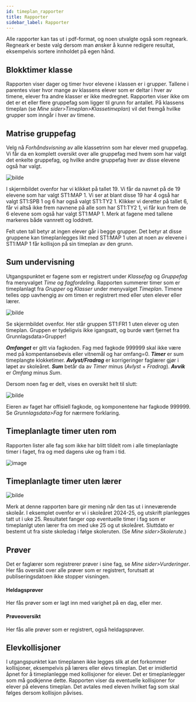```yaml
---
id: timeplan_rapporter
title: Rapporter
sidebar_label: Rapporter
---
```

Alle rapporter kan tas ut i pdf-format, og noen utvalgte også som regneark. Regneark er beste valg dersom man ønsker å kunne redigere resultat, eksempelvis sortere innholdet på egen hånd.

## Blokktimer klasse
Rapporten viser dager og timer hvor elevene i klassen er i grupper. Tallene i parentes viser hvor mange av klassens elever som er deltar i hver av timene, elever fra andre klasser er ikke medregnet. Rapporten viser ikke om det er et eller flere gruppefag som ligger til grunn for antallet. 
På klassens timeplan (se _Mine sider>Timeplan>Klassetimeplan_) vil det fremgå hvilke grupper som inngår i hver av timene.

## Matrise gruppefag
Velg nå _Forhåndsvisning_ av alle klassetrinn som har elever med gruppefag. Vi får da en komplett oversikt over alle gruppefag med hvem som har valgt det enkelte gruppefag, og hvilke andre gruppefag hver av disse elevene også har valgt. 

![bilde](https://github.com/user-attachments/assets/fc4724ac-f048-4af3-9a59-c3de2ec433b6)

I skjermbildet ovenfor har vi klikket på tallet 19. Vi får da navnet på de 19 elevene som har valgt ST1:MAP 1. Vi ser at blant disse 19 har 4 også har valgt ST1:SPB 1 og 6 har også valgt ST1:TY2 1. Klikker vi deretter på tallet 6, får vi altså ikke frem navnene på alle som har ST1:TY2 1, vi får kun frem de 6 elevene som også har valgt ST1:MAP 1.
Merk at fagene med tallene markeres både vannrett og loddrett. 

Felt uten tall betyr at ingen elever går i begge grupper. Det betyr at disse gruppene kan timeplanlegges likt med ST1:MAP 1 uten at noen av elevene i ST1:MAP 1 får kollisjon på sin timeplan av den grunn.

## Sum undervisning

Utgangspunktet er fagene som er registrert under _Klassefag_ og _Gruppefag_ fra  menyvalget _Time og fagfordeling_.
Rapporten summerer timer som er timeplanlagt fra _Grupper_ og _Klasser_ under menyvalget _Timeplan_. Timene telles opp uavhengig av om timen er registrert med eller uten elever eller lærer. 

![bilde](https://github.com/BarmanHanssen/iskole/assets/80097133/ca2d7b33-21d1-4d72-a794-f4dbd0befcf3)


Se skjermbildet ovenfor. Her står gruppen ST1:FR1 1 uten elever og uten timeplan. Gruppen er tydeligvis ikke igangsatt, og burde vært fjernet fra Grunnlagsdata>Grupper!

**_Omfanget_** er gitt via fagkoden. Fag med fagkode 999999 skal ikke være med på kompentansebevis eller vitnemål og har omfang=0.
**_Timer_** er sum timeplangte klokketimer.
**_Avlyst/Fradrag_** er korrigeringer faglærer gjør i løpet av skoleåret. 
**_Sum_** betår da av  _Timer_ minus (_Avlyst_ + _Fradrag_).
**_Avvik_** er _Omfang_ minus _Sum_.

Dersom noen fag er delt, vises en oversikt helt til slutt:

![bilde](https://github.com/user-attachments/assets/ef6aef86-366f-496b-b772-c25d33dc08ee)

Eieren av faget har offisiell fagkode, og komponentene har fagkode 999999. Se _Grunnlagsdata>Fag_ for nærmere forklaring.

## Timeplanlagte timer uten rom
Rapporten lister alle fag som ikke har blitt tildelt rom i alle timeplanlagte timer i faget,  fra og med dagens uke og fram i tid. 

![image](https://github.com/BarmanHanssen/iskole/assets/80097133/c22ca718-f2a1-4d5e-a504-77b105b451ef)


## Timeplanlagte timer uten lærer
![bilde](https://github.com/user-attachments/assets/6b7a0be4-84ae-45e0-9702-2008717a853b)

Merk at denne rapporten bare gir mening når den tas ut i inneværende skoleår. I eksemplet ovenfor er vi i skoleåret 2024-25, og utskrift planlegges tatt ut i uke 25. Resultatet fanger opp eventuelle timer i fag som  er timeplanlgt uten lærer fra om med uke 25 og ut skoleåret. Sluttdato er bestemt ut fra siste skoledag i følge skoleruten. (Se _Mine sider>Skolerute_.)

## Prøver
Det er faglærer som registrerer prøver i sine fag, se _Mine sider>Vurderinger_. Her fås oversikt over alle prøver som er registrert, forutsatt at publiseringsdatoen ikke stopper visningen. 

#### Heldagsprøver
Her fås prøver som er lagt inn med varighet på en dag, eller mer.

#### Prøveoversikt
Her fås alle prøver som er registrert, også heldagsprøver.

## Elevkollisjoner
I utgangspunktet kan timeplanen ikke legges slik at det forkommer kollisjoner, eksempelvis på lærers eller elevs timeplan.
Det er imidlertid åpnet for å timeplanlegge med kollisjoner for elever. Det er timeplanlegger som må godkjenne dette. Rapporten viser da eventuelle kollisjoner for elever på elevens timeplan. Det avtales med eleven hvilket fag som skal følges dersom kollisjon påvises.
